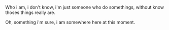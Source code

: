Who i am, i don't know, i'm just someone who do somethings, without know
thoses things really are.

Oh, something i'm sure, i am somewhere here at this moment.
